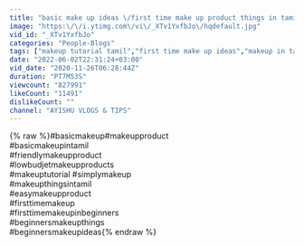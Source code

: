 ```yaml
---
title: "basic make up ideas \/first time make up product things in tamil \/low budget make up products"
image: "https:\/\/i.ytimg.com\/vi\/_XTv1YxfbJo\/hqdefault.jpg"
vid_id: "_XTv1YxfbJo"
categories: "People-Blogs"
tags: ["makeup tutorial tamil","first time make up ideas","makeup in tamil"]
date: "2022-06-02T22:31:24+03:00"
vid_date: "2020-11-26T06:28:44Z"
duration: "PT7M53S"
viewcount: "827991"
likeCount: "11491"
dislikeCount: ""
channel: "AYISHU VLOGS & TIPS"
---
```

{% raw %}#basicmakeup#makeupproduct<br />#basicmakeupintamil<br />#friendlymakeupproduct<br />#lowbudjetmakeupproducts<br />#makeuptutorial #simplymakeup<br />#makeupthingsintamil<br />#easymakeupproduct<br />#firsttimemakeup<br />#firsttimemakeupinbeginners<br />#beginnersmakeupthings<br />#beginnersmakeupideas{% endraw %}
